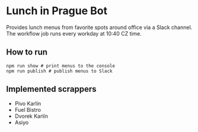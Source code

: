 # Lunch in Prague Bot

Provides lunch menus from favorite spots around office via a Slack channel. The workflow job runs every workday at 10:40 CZ time.

## How to run
```shell
npm run show # print menus to the console
npm run publish # publish menus to Slack
```

## Implemented scrappers
- Pivo Karlín
- Fuel Bistro
- Dvorek Karlín
- Asiyo